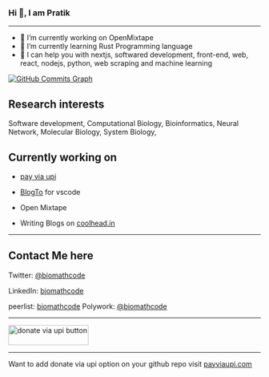 

  
<h3> Hi 👋, I am Pratik                                                            
  
</h3>

---
  

- 🔭 I’m currently working on OpenMixtape
- 🌱 I’m currently learning Rust Programming language
- 🤔 I can help you with nextjs, softwared development, front-end, web, react, nodejs, python, web scraping and machine learning



<a href="http://www.github.com/biomathcode"><img src="https://github-readme-activity-graph.cyclic.app/graph?username=biomathcode&bg_color=000000&color=6366f1&line=6366f1&point=6366f1&area_color=000000&area=true&hide_border=true&custom_title=GitHub%20Commits%20Graph" alt="GitHub Commits Graph" /></a>


## Research interests 
Software development,  Computational  Biology,  Bioinformatics,
Neural Network,  Molecular Biology, System Biology, 



## Currently working on 

- [pay via upi](https://payviaupi.com) 

- [BlogTo](https://marketplace.visualstudio.com/items?itemName=coolhead.blogto) for vscode

- Open Mixtape 

- Writing Blogs on [coolhead.in](https://coolhead.in)

---


## Contact Me here 


Twitter: [@biomathcode](https://twitter.com/biomathcode)

LinkedIn: [biomathcode](https://www.linkedin.com/in/biomathcode/)

peerlist: [biomathcode](https://www.peerlist.io/biomathcode)
Polywork: [@biomathcode](https://ploywork.com/biomathcode) 



<hr>




<a href="https://donateviaupi.com/pratiksharma@boi?pn=Pratik%20Sharma&amount_list=10,20,50,100" target="_blank" ><img style="width:160px !important; height: 40px !important" src="https://payviaupi.com/default-purple.png" alt="donate via upi button"></a> 



<hr>

Want to add donate via upi option on your github repo visit [payviaupi.com](https://payviaupi.com)

<!--
**pratiksharm/pratiksharm** is a ✨ _special_ ✨ repository because its `README.md` (this file) appears on your GitHub profile.

Here are some ideas to get you started:

- 🔭 I’m currently working on ...
- 🌱 I’m currently learning ...
- 👯 I’m looking to collaborate on ...
- 🤔 I’m looking for help with ...
- 💬 Ask me about ...
- 📫 How to reach me: ...
- 😄 Pronouns: ...
- ⚡ Fun fact: ...
-->
